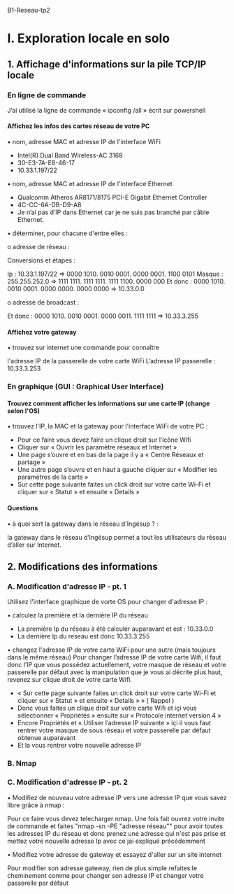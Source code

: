 B1-Reseau-tp2
# **I. Exploration locale en solo**
## **1. Affichage d'informations sur la pile TCP/IP locale**
### En ligne de commande
J’ai utilisé la ligne de commande « ipconfig /all » écrit sur powershell
#### Affichez les infos des cartes réseau de votre PC
•	nom, adresse MAC et adresse IP de l'interface WiFi

- Intel(R) Dual Band Wireless-AC 3168
- 30-E3-7A-E8-46-17
- 10.33.1.197/22

•	nom, adresse MAC et adresse IP de l'interface Ethernet
- Qualcomm Atheros AR8171/8175 PCI-E Gigabit Ethernet Controller
- 4C-CC-6A-DB-D9-A8
- Je n’ai pas d’IP dans Ethernet car je ne suis pas branché par câble Ethernet.

•	déterminer, pour chacune d'entre elles :

o	adresse de réseau : 

Conversions et étapes :

Ip : 10.33.1.197/22 => 0000 1010. 0010 0001. 0000 0001. 1100 0101
Masque : 255.255.252.0 => 1111 1111. 1111 1111. 1111 1100. 0000 000
Et donc : 0000 1010. 0010 0001. 0000 0000. 0000 0000 => 10.33.0.0

o	adresse de broadcast :

Et donc : 0000 1010. 0010 0001. 0000 0011. 1111 1111 => 10.33.3.255

#### Affichez votre gateway

•	trouvez sur internet une commande pour connaître

l'adresse IP de la passerelle de votre carte WiFi
L’adresse IP passerelle : 10.33.3.253

### En graphique (GUI : Graphical User Interface)
#### Trouvez comment afficher les informations sur une carte IP (change selon l'OS)


•	trouvez l'IP, la MAC et la gateway pour l'interface WiFi de votre PC :

- Pour ce faire vous devez faire un clique droit sur l’icône Wifi
- Cliquer sur « Ouvrir les paramètre réseaux et Internet »
- Une page s’ouvre et en bas de la page il y a « Centre Réseaux et partage »
- Une autre page s’ouvre et en haut a gauche cliquer sur « Modifier les paramètres de la carte »
- Sur cette page suivante faites un click droit sur votre carte Wi-Fi et cliquer sur « Statut » et ensuite « Details »  

#### Questions
•	à quoi sert la gateway dans le réseau d'Ingésup ? :

la gateway dans le réseau d’ingésup permet a tout les utilisateurs du réseau d’aller sur Internet.
## 2. Modifications des informations
### A. Modification d'adresse IP - pt. 1
Utilisez l'interface graphique de vorte OS pour changer d'adresse IP :

•	calculez la première et la dernière IP du réseau

-	La première Ip du réseau à été calculer auparavant et est : 10.33.0.0
-	La dernière Ip du reseau est donc 10.33.3.255

•	changez l'adresse IP de votre carte WiFi pour une autre (mais toujours dans le même réseau)
Pour changer l’adresse IP de votre carte Wifi, il faut donc l’IP que vous possédez actuellement, votre masque de réseau et votre passerelle par défaut avec la manipulation que je vous ai décrite plus haut, revenez sur clique droit de votre carte Wifi.
-	« Sur cette page suivante faites un click droit sur votre carte Wi-Fi et cliquer sur « Statut » et ensuite « Details » » ( Rappel )
-	Donc vous faites un clique droit sur votre carte Wifi et içi vous sélectionner « Propriétés » ensuite sur « Protocole internet version 4 »
-	Encore Propriétés et « Utiliser l’adresse IP suivante » içi il vous faut rentrer votre masque de sous réseau et   votre passerelle par défaut obtenue auparavant 
-	Et la vous rentrer votre nouvelle adresse IP
### B. Nmap
### C. Modification d'adresse IP - pt. 2

•	Modifiez de nouveau votre adresse IP vers une adresse IP que vous savez libre grâce à nmap :

Pour ce faire vous devez telecharger nmap. Une fois fait ouvrez votre invite de commande et faites "nmap -sn -PE "adresse réseau"" pour avoir toutes les adresses IP du réseau et donc prenez une adresse qui n'est pas prise et mettez votre nouvelle adresse Ip avec ce jai expliqué précédemment 

•	Modifiez votre adresse de gateway et essayez d'aller sur un site internet

Pour modifier son adresse gateway, rien de plus simple refaites le cheminement comme pour changer son adresse IP et changer votre passerelle par défaut

